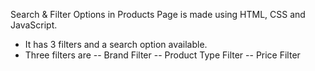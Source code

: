 Search & Filter Options in Products Page is made using HTML, CSS and JavaScript.
- It has 3 filters and a search option available.
- Three filters are 
-- Brand Filter
-- Product Type Filter
-- Price Filter